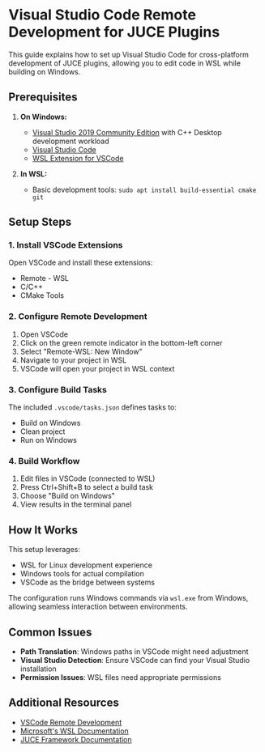 # Visual Studio Code Remote Development for JUCE Plugins

This guide explains how to set up Visual Studio Code for cross-platform development of JUCE plugins, allowing you to edit code in WSL while building on Windows.

## Prerequisites

1. **On Windows:**
   - [Visual Studio 2019 Community Edition](https://visualstudio.microsoft.com/vs/older-downloads/) with C++ Desktop development workload
   - [Visual Studio Code](https://code.visualstudio.com/)
   - [WSL Extension for VSCode](https://marketplace.visualstudio.com/items?itemName=ms-vscode-remote.remote-wsl)

2. **In WSL:**
   - Basic development tools: `sudo apt install build-essential cmake git`

## Setup Steps

### 1. Install VSCode Extensions

Open VSCode and install these extensions:
- Remote - WSL
- C/C++
- CMake Tools

### 2. Configure Remote Development

1. Open VSCode
2. Click on the green remote indicator in the bottom-left corner
3. Select "Remote-WSL: New Window"
4. Navigate to your project in WSL
5. VSCode will open your project in WSL context

### 3. Configure Build Tasks

The included `.vscode/tasks.json` defines tasks to:
- Build on Windows
- Clean project
- Run on Windows

### 4. Build Workflow

1. Edit files in VSCode (connected to WSL)
2. Press Ctrl+Shift+B to select a build task
3. Choose "Build on Windows"
4. View results in the terminal panel

## How It Works

This setup leverages:
- WSL for Linux development experience
- Windows tools for actual compilation
- VSCode as the bridge between systems

The configuration runs Windows commands via `wsl.exe` from Windows, allowing seamless interaction between environments.

## Common Issues

- **Path Translation**: Windows paths in VSCode might need adjustment
- **Visual Studio Detection**: Ensure VSCode can find your Visual Studio installation
- **Permission Issues**: WSL files need appropriate permissions

## Additional Resources

- [VSCode Remote Development](https://code.visualstudio.com/docs/remote/remote-overview)
- [Microsoft's WSL Documentation](https://docs.microsoft.com/en-us/windows/wsl/)
- [JUCE Framework Documentation](https://juce.com/learn/documentation)